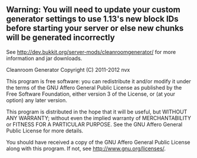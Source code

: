 ## Warning: You will need to update your custom generator settings to use 1.13's new block IDs before starting your server or else new chunks will be generated incorrectly

See http://dev.bukkit.org/server-mods/cleanroomgenerator/ for more
information and jar downloads.

Cleanroom Generator
Copyright (C) 2011-2012 nvx

This program is free software: you can redistribute it and/or modify
it under the terms of the GNU Affero General Public License as published by
the Free Software Foundation, either version 3 of the License, or
(at your option) any later version.

This program is distributed in the hope that it will be useful,
but WITHOUT ANY WARRANTY; without even the implied warranty of
MERCHANTABILITY or FITNESS FOR A PARTICULAR PURPOSE.  See the
GNU Affero General Public License for more details.

You should have received a copy of the GNU Affero General Public License
along with this program.  If not, see <http://www.gnu.org/licenses/>.
